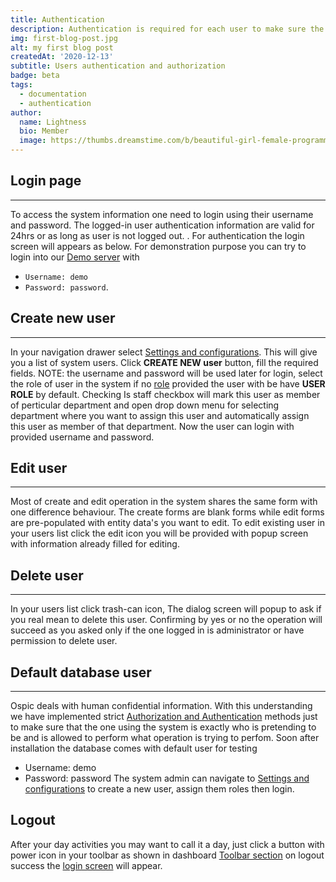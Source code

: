 ```yaml
---
title: Authentication 
description: Authentication is required for each user to make sure the individual using the system is recognized by the system.
img: first-blog-post.jpg
alt: my first blog post
createdAt: '2020-12-13'
subtitle: Users authentication and authorization
badge: beta
tags:
  - documentation
  - authentication
author:
  name: Lightness
  bio: Member
  image: https://thumbs.dreamstime.com/b/beautiful-girl-female-programmer-occupation-jobs-programming-laptop-screen-code-behind-vector-75659699.jpg
---
```


## Login page
---
To access the system information one need to login using their username and password.  The logged-in user authentication information are valid for 24hrs or as long as user is not logged out. <icon icon="power"></icon>.  For authentication the login screen will appears as below.
<c-image src="authentication_screen.png" alt="Index"></c-image>
For demonstration purpose you can try to login into our [Demo server](https://app.ospicx.com/) with
 - `Username: demo`
 - `Password: password`. 


## Create new user
--- 
In your navigation drawer select [Settings and configurations](/setting-and-config). This will give you a list of system users. Click <strong class="button">CREATE NEW user</strong> button, fill the required fields.
NOTE: the username and password will be used later for login, select the role of user in the system if no [role](/setting-and-config#roles--authorities) provided the user with be have 
<strong >USER ROLE</strong> by default. Checking Is staff checkbox will mark this user as member of perticular department and open drop down menu for selecting department where you want to assign this user and automatically assign this user as member of that department. Now the user can login with provided username and password. <c-image src="create_user.png" alt="Create user screenshot"></c-image>



## Edit user
--- 
Most of create and edit operation in the system shares the same form with one difference behaviour. The create forms are blank forms while edit forms are pre-populated  with entity data's you want to edit. To edit existing user in your users list click the edit icon <icon icon="pencil"></icon> you will be provided with popup screen with information already filled for editing.  <c-image src="create_user.png" alt="Edit user screenshot"></c-image>

## Delete user
--- 
In your users list click trash-can <icon icon="trash-can"></icon> icon, The dialog screen will popup to ask if you real mean to delete this user. <c-image src="delete_user.png" alt="Create user screenshot"></c-image> Confirming by yes or no the operation will succeed as you asked only if the one logged in is administrator or have permission to delete user. 

## Default database user
--- 
Ospic deals with human confidential information. With this understanding we have implemented strict [Authorization and Authentication](/security) methods just to make sure that the one using the system is exactly who is pretending to be and is allowed to perform what operation is trying to perfom. Soon after installation the database comes with default user for testing
 - Username: demo 
- Password: password
The system admin can navigate to [Settings and configurations](/a/#settings-and-configurations) to create a new user, assign them roles then login.

## Logout
After your day activities you may want to call it a day,  just click a button with power icon <icon icon="power"></icon> in your toolbar as shown in dashboard [Toolbar section](docs/homepage#tool-bar) on logout success the [login screen](/authentication#login-page) will appear.
